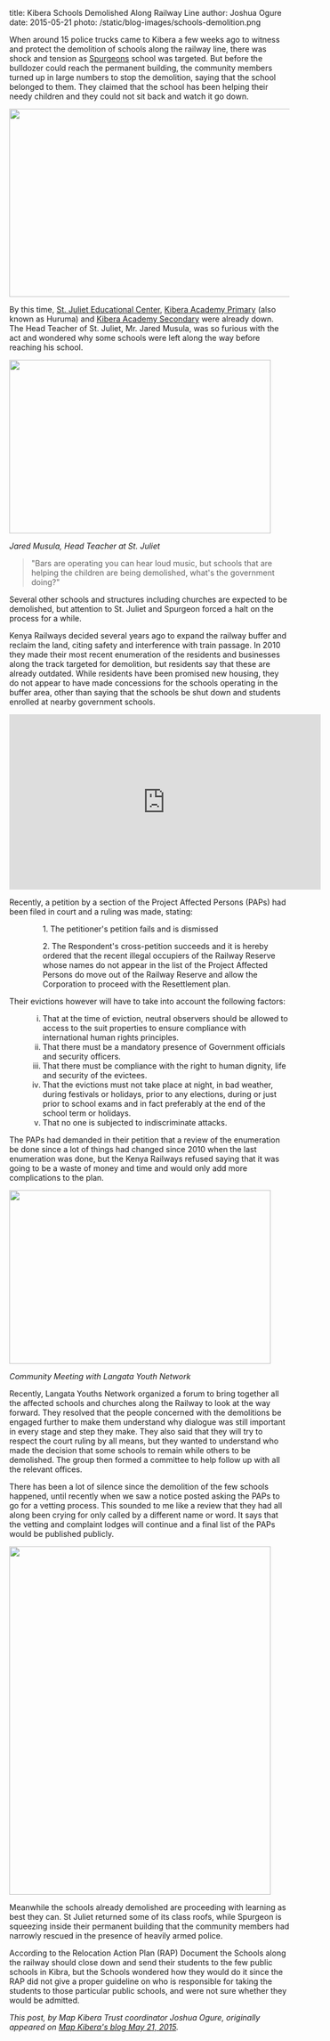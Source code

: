 title: Kibera Schools Demolished Along Railway Line
author: Joshua Ogure
date: 2015-05-21
photo: /static/blog-images/schools-demolition.png


When around 15 police trucks came to Kibera a few weeks ago to witness and protect the demolition of schools along the railway line, there was shock and tension as <a href="http://openschoolskenya.org/schools/3533006870/spurgeons-academy/">Spurgeons</a> school was targeted. But before the bulldozer could reach the permanent building, the community members turned up in large numbers to stop the demolition, saying that the school belonged to them. They claimed that the school has been helping their needy children and they could not sit back and watch it go down.

<p style="text-align: center;"><a href="http://www.mapkibera.org/blog/wp-content/uploads/2015/05/school-1.png"><img class="aligncenter  wp-image-2177" title="school 1" src="http://www.mapkibera.org/blog/wp-content/uploads/2015/05/school-1.png" alt="" width="634" height="338" /></a></p>

By this time, <a href="http://openschoolskenya.org/schools/3070240345/st-juliet-education-centre/">St. Juliet Educational Center</a>, <a href="http://openschoolskenya.org/schools/612007263/kibera-academy/">Kibera Academy Primary</a> (also known as Huruma) and <a href="http://openschoolskenya.org/schools/748782276/kibera-academy-secondary-school/">Kibera Academy Secondary</a> were already down. The Head Teacher of St. Juliet, Mr. Jared Musula, was so furious with the act and wondered why some schools were left along the way before reaching his school.

<a href="http://www.mapkibera.org/blog/wp-content/uploads/2015/05/Jared-HTSt.-Juliet.jpg"><img class="size-large wp-image-2164" title="Jared HTSt. Juliet" src="http://www.mapkibera.org/blog/wp-content/uploads/2015/05/Jared-HTSt.-Juliet-1024x680.jpg" alt="" width="470" height="312" /></a>

<i>Jared Musula, Head Teacher at St. Juliet</i>

<blockquote>"Bars are operating you can hear loud music, but schools that are helping the children are being demolished, what's the government doing?"</blockquote>

Several other schools and structures including churches are expected to be demolished, but attention to St. Juliet and Spurgeon forced a halt on the process for a while.

Kenya Railways decided several years ago to expand the railway buffer and reclaim the land, citing safety and interference with train passage. In 2010 they made their most recent enumeration of the residents and businesses along the track targeted for demolition, but residents say that these are already outdated. While residents have been promised new housing, they do not appear to have made concessions for the schools operating in the buffer area, other than saying that the schools be shut down and students enrolled at nearby government schools.

<iframe src="https://www.youtube.com/embed/NVNbKoW9dqw" frameborder="0" width="560" height="315"></iframe>

Recently, a petition by a section of the Project Affected Persons (PAPs) had been filed in court and a ruling was made, stating:
<p style="padding-left: 60px;">1. The petitioner's petition fails and is dismissed</p>
<p style="padding-left: 60px;">2. The Respondent's cross-petition succeeds and it is hereby ordered that the recent illegal occupiers of the Railway Reserve whose names do not appear in the list of the Project Affected Persons do move out of the Railway Reserve and allow the Corporation to proceed with the Resettlement plan.</p>
Their evictions however will have to take into account the following factors:
<ol style="padding-left: 60px;" type="i">
	<li>That at the time of eviction, neutral observers should be allowed to access to the suit properties to ensure compliance with international human rights principles.</li>
	<li>That there must be a mandatory presence of Government officials and security officers.</li>
	<li>That there must be compliance with the right to human dignity, life and security of the evictees.</li>
	<li>That the evictions must not take place at night, in bad weather, during festivals or holidays, prior to any elections, during or just prior to school exams and in fact preferably at the end of the school term or holidays.</li>
	<li>That no one is subjected to indiscriminate attacks.</li>
</ol>
The PAPs had demanded in their petition that a review of the enumeration be done since a lot of things had changed since 2010 when the last enumeration was done, but the Kenya Railways refused saying that it was going to be a waste of money and time and would only add more complications to the plan.

<a href="http://www.mapkibera.org/blog/wp-content/uploads/2015/05/DSC_0091.jpg"><img class="size-large wp-image-2166" title="DSC_0091" src="http://www.mapkibera.org/blog/wp-content/uploads/2015/05/DSC_0091-1024x680.jpg" alt="" width="470" height="312" /></a>

<i>Community Meeting with Langata Youth Network</i>

Recently, Langata Youths Network organized a forum to bring together all the affected schools and churches along the Railway to look at the way forward. They resolved that the people concerned with the demolitions be engaged further to make them understand why dialogue was still important in every stage and step they make. They also said that they will try to respect the court ruling by all means, but they wanted to understand who made the decision that some schools to remain while others to be demolished. The group then formed a committee to help follow up with all the relevant offices.

There has been a lot of silence since the demolition of the few schools happened, until recently when we saw a notice posted asking the PAPs to go for a vetting process. This sounded to me like a review that they had all along been crying for only called by a different name or word. It says that the vetting and complaint lodges will continue and a final list of the PAPs would be published publicly.

<a href="http://www.mapkibera.org/blog/wp-content/uploads/2015/05/Notice.jpg"><img class="aligncenter size-large wp-image-2161" title="Notice" src="http://www.mapkibera.org/blog/wp-content/uploads/2015/05/Notice-e1432059378762-768x1024.jpg" alt="" width="470" height="626" /></a>

Meanwhile the schools already demolished are proceeding with learning as best they can. St Juliet returned some of its class roofs, while Spurgeon is squeezing inside their permanent building that the community members had narrowly rescued in the presence of heavily armed police.

According to the Relocation Action Plan (RAP) Document the Schools along the railway should close down and send their students to the few public schools in Kibra, but the Schools wondered how they would do it since the RAP did not give a proper guideline on who is responsible for taking the students to those particular public schools, and were not sure whether they would be admitted.

<i>This post, by Map Kibera Trust coordinator Joshua Ogure, originally appeared on <a href="http://www.mapkibera.org/blog/2015/05/21/kibera-schools-demolished-along-railway-line/">Map Kibera's blog May 21, 2015</a>.</i>
